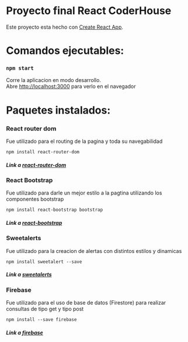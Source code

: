 # Proyecto final React CoderHouse

Este proyecto esta hecho con [Create React App](https://github.com/facebook/create-react-app).

# Comandos ejecutables:

### `npm start`

Corre la aplicacion en modo desarrollo.\
Abre [http://localhost:3000](http://localhost:3000) para verlo en el navegador

# Paquetes instalados:

### React router dom

Fue utilizado para el routing de la pagina y toda su navegabilidad

`npm install react-router-dom`
##### Link a [react-router-dom](https://reactrouter.com/web/guides/quick-start)

### React Bootstrap

Fue utilizado para darle un mejor estilo a la pagtina utilizando los componentes bootstrap

`npm install react-bootstrap bootstrap`
##### Link a [react-bootstrap](https://react-bootstrap.github.io/)

### Sweetalerts

Fue utilizado para la creacion de alertas con distintos estilos y dinamicas

`npm install sweetalert --save`
##### Link a [sweetalerts](https://sweetalert.js.org/)

### Firebase

Fue utilizado para el uso de base de datos (Firestore) para realizar consultas de tipo get y tipo post

`npm install --save firebase`
##### Link a [firebase](https://firebase.google.com/?hl=es)